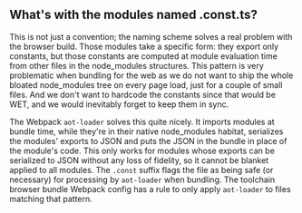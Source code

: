 What's with the modules named .const.ts?
----------------------------------------

This is not just a convention; the naming scheme solves a real problem
with the browser build. Those modules take a specific form: they export
only constants, but those constants are computed at module evaluation
time from other files in the node_modules structures. This pattern is
very problematic when bundling for the web as we do not want to ship the
whole bloated node_modules tree on every page load, just for a couple of
small files. And we don't want to hardcode the constants since that
would be WET, and we would inevitably forget to keep them in sync.

The Webpack `aot-loader` solves this quite nicely. It imports modules at
bundle time, while they're in their native node_modules habitat,
serializes the modules' exports to JSON and puts the JSON in the bundle
in place of the module's code. This only works for modules whose exports
can be serialized to JSON without any loss of fidelity, so it cannot be
blanket applied to all modules. The `.const` suffix flags the file as
being safe (or necessary) for processing by `aot-loader` when bundling.
The toolchain browser bundle Webpack config has a rule to only apply
`aot-loader` to files matching that pattern.
